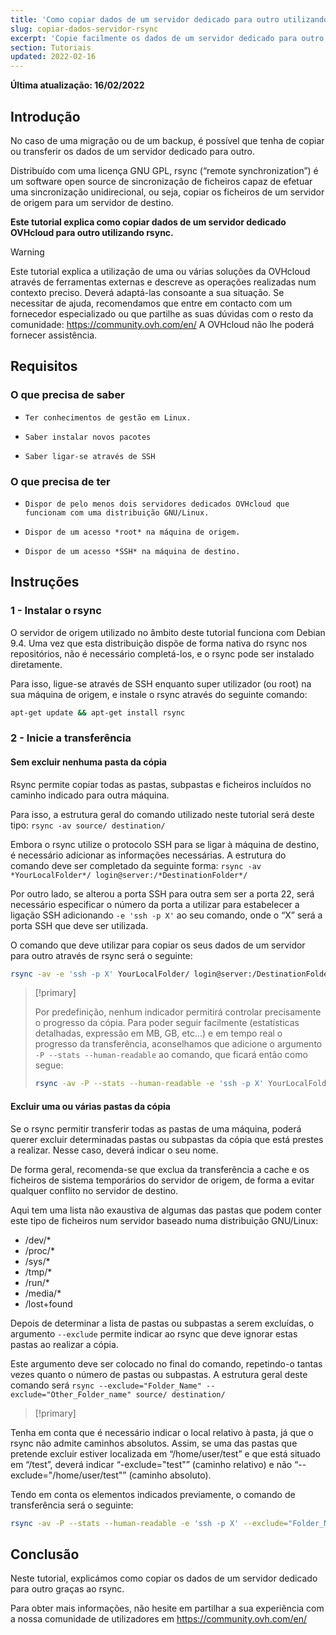 ```yaml
---
title: 'Como copiar dados de um servidor dedicado para outro utilizando rsync'
slug: copiar-dados-servidor-rsync
excerpt: 'Copie facilmente os dados de um servidor dedicado para outro graças ao rsync'
section: Tutoriais
updated: 2022-02-16
---
```


**Última atualização: 16/02/2022**

## Introdução

No caso de uma migração ou de um backup, é possível que tenha de copiar ou transferir os dados de um servidor dedicado para outro. 

Distribuído com uma licença GNU GPL, rsync (“remote synchronization”) é um software open source de sincronização de ficheiros capaz de efetuar uma sincronização unidirecional, ou seja, copiar os ficheiros de um servidor de origem para um servidor de destino. 

**Este tutorial explica como copiar dados de um servidor dedicado OVHcloud para outro utilizando rsync.**

> [!warning]
>
Este tutorial explica a utilização de uma ou várias soluções da OVHcloud através de ferramentas externas e descreve as operações realizadas num contexto preciso. Deverá adaptá-las consoante a sua situação. Se necessitar de ajuda, recomendamos que entre em contacto com um fornecedor especializado ou que partilhe as suas dúvidas com o resto da comunidade: <https://community.ovh.com/en/> A OVHcloud não lhe poderá fornecer assistência.
>

## Requisitos


### O que precisa de saber

*     Ter conhecimentos de gestão em Linux.
*     Saber instalar novos pacotes 
*     Saber ligar-se através de SSH


### O que precisa de ter

*     Dispor de pelo menos dois servidores dedicados OVHcloud que funcionam com uma distribuição GNU/Linux.
*     Dispor de um acesso *root* na máquina de origem.
*     Dispor de um acesso *SSH* na máquina de destino.

## Instruções


### 1 - Instalar o rsync

O servidor de origem utilizado no âmbito deste tutorial funciona com Debian 9.4. Uma vez que esta distribuição dispõe de forma nativa do rsync nos repositórios, não é necessário completá-los, e o rsync pode ser instalado diretamente. 

Para isso, ligue-se através de SSH enquanto super utilizador (ou root) na sua máquina de origem, e instale o rsync através do seguinte comando:

```sh
apt-get update && apt-get install rsync
```

### 2 - Inicie a transferência


#### Sem excluir nenhuma pasta da cópia

Rsync permite copiar todas as pastas, subpastas e ficheiros incluídos no caminho indicado para outra máquina.

Para isso, a estrutura geral do comando utilizado neste tutorial será deste tipo: `rsync -av source/ destination/`  

Embora o rsync utilize o protocolo SSH para se ligar à máquina de destino, é necessário adicionar as informações necessárias. A estrutura do comando deve ser completado da seguinte forma: `rsync -av *YourLocalFolder*/ login@server:/*DestinationFolder*/`

Por outro lado, se alterou a porta SSH para outra sem ser a porta 22, será necessário especificar o número da porta a utilizar para estabelecer a ligação SSH adicionando `-e 'ssh -p X'` ao seu comando, onde o “X” será a porta SSH que deve ser utilizada.

O comando que deve utilizar para copiar os seus dados de um servidor para outro através de rsync será o seguinte:

```sh
rsync -av -e 'ssh -p X' YourLocalFolder/ login@server:/DestinationFolder/
```

> [!primary]
>
> Por predefinição, nenhum indicador permitirá controlar precisamente o progresso da cópia.
> Para poder seguir facilmente (estatísticas detalhadas, expressão em MB, GB, etc...) e em tempo real o progresso da transferência, aconselhamos que adicione o argumento `-P --stats --human-readable` ao comando, que ficará então como segue:
>
> ```sh
> rsync -av -P --stats --human-readable -e 'ssh -p X' YourLocalFolder/ login@server:/DestinationFolder/
> ```


#### Excluir uma ou várias pastas da cópia

Se o rsync permitir transferir todas as pastas de uma máquina, poderá querer excluir determinadas pastas ou subpastas da cópia que está prestes a realizar. Nesse caso, deverá indicar o seu nome.

De forma geral, recomenda-se que exclua da transferência a cache e os ficheiros de sistema temporários do servidor de origem, de forma a evitar qualquer conflito no servidor de destino. 

Aqui tem uma lista não exaustiva de algumas das pastas que podem conter este tipo de ficheiros num servidor baseado numa distribuição GNU/Linux: 

* /dev/*
* /proc/* 
* /sys/*
* /tmp/*
* /run/*
* /media/*
* /lost+found
 
Depois de determinar a lista de pastas ou subpastas a serem excluídas, o argumento `--exclude` permite indicar ao rsync que deve ignorar estas pastas ao realizar a cópia. 
 
Este argumento deve ser colocado no final do comando, repetindo-o tantas vezes quanto o número de pastas ou subpastas. A estrutura geral deste comando será `rsync --exclude="Folder_Name" --exclude="Other_Folder_name" source/ destination/`

> [!primary]
>
Tenha em conta que é necessário indicar o local relativo à pasta, já que o rsync não admite caminhos absolutos. Assim, se uma das pastas que pretende excluir estiver localizada em “/home/user/test” e que está situado em “/test”, deverá indicar “-exclude="test"” (caminho relativo) e não “--exclude="/home/user/test"” (caminho absoluto).
>


Tendo em conta os elementos indicados previamente, o comando de transferência será o seguinte:
 	
```sh
rsync -av -P --stats --human-readable -e 'ssh -p X' --exclude="Folder_Name" --exclude="Other_Folder_name" YourLocalFolder/ login@server:/DestinationFolder/
```

## Conclusão

Neste tutorial, explicámos como copiar os dados de um servidor dedicado para outro graças ao rsync.

Para obter mais informações, não hesite em partilhar a sua experiência com a nossa comunidade de utilizadores em <https://community.ovh.com/en/>
